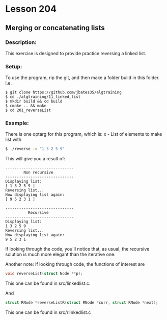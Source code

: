 # Lesson 204
## Merging or concatenating lists
### Description:
This exercise is designed to provide practice reversing a linked list.

### Setup: 
To use the program, rip the git, and then make a folder build in this folder. I.e.
```
$ git clone https://github.com/jbates35/algtraining
$ cd ./algtraining/11_linked_list
$ mkdir build && cd build
$ cmake .. && make
$ cd 201_reverseList 
```
### Example:
There is one optarg for this program, which is:
x - List of elements to make list with
```bash
$ ./reverse -x "1 3 2 5 9"
```
This will give you a result of:
```
------------------------------
        Non recursive
------------------------------
Displaying list:
[ 1 3 2 5 9 ]
Reversing list...
Now displaying list again:
[ 9 5 2 3 1 ]

------------------------------
          Recursive
------------------------------
Displaying list:
1 3 2 5 9 
Reversing list...
Now displaying list again:
9 5 2 3 1 
```
If looking through the code, you'll notice that, as usual, the recursive solution is much more elegant than the iterative one.

Another note: If looking through code, the functions of interest are 
```c
void reverseList(struct Node **p);
```
This one can be found in src/linkedlist.c. 

And
```c
struct RNode *reverseListR(struct RNode *curr, struct RNode *next);
```
This one can be found in src/rlinkedlist.c